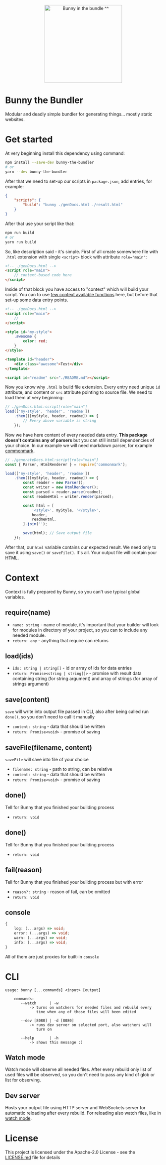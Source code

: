 <p align="center"><img src="./bunnyLogo.png" width="250px" alt="Bunny in the bundle ^^" /></p>

# Bunny the Bundler

Modular and deadly simple bundler for generating things... mostly static websites.

[//]: # (--docs--)

# Get started

At very beginning install this dependency using command:

```bash
npm install --save-dev bunny-the-bundler
# or
yarn --dev bunny-the-bundler
```

After that we need to set-up our scripts in `package.json`, add entries, for example:

```json
{
    "scripts": {
        "build": "bunny ./genDocs.html ./result.html"
    }
}
```

After that use your script like that:

```bash
npm run build
# or
yarn run build
```

So, like description said - it's simple. First of all create somewhere file with `.html` extension with single `<script>` block with attribute `role="main"`:

```html
<!-- ./genDocs.html -->
<script role="main">
    // context-based code here
</script>
```

Inside of that block you have access to "context" which will build your script. You can to use [few context available functions](#context) here, but before that set-up some data entry points.

```html
<!-- ./genDocs.html -->
<script role="main">
    //
</script>

<style id="my-style">
    .awesome {
        color: red;
    }
</style>

<template id="header">
    <div class="awesome">Test</div>
</template>

<script id="readme" src="./README.md"></script>
```

Now you know why `.html` is build file extension. Every entry need unique `id` attribute, and content or `src` attribute pointing to source file. We need to load them at very beginning:

```javascript
// ./genDocs.html:script[role="main"]
load(['my-style', 'header', 'readme'])
    .then(([myStyle, header, readme]) => {
        // Every above variable is string
    });
```

Now we have here content of every needed data entry. **This package doesn't contains any of parsers** but you can still install dependencies of your choice. In our example we will need markdown parser, for example [commonmark](https://www.npmjs.com/package/commonmark).

```javascript
// ./generateDocs.html:script[role="main"]
const { Parser, HtmlRenderer } = require('commonmark');

load(['my-style', 'header', 'readme'])
    .then(([myStyle, header, readme]) => {
        const reader = new Parser();
        const writer = new HtmlRenderer();
        const parsed = reader.parse(readme);
        const readmeHtml = writer.render(parsed);

        const html = [
            '<style>', myStyle, '</style>',
            header,
            readmeHtml,
        ].join('');

        save(html); // Save output file
    });
```

After that, our `html` variable contains our expected result. We need only to save it using `save()` or `saveFile()`. It's all. Your output file will contain your HTML.

# Context

Context is fully prepared by Bunny, so you can't use typical global variables.

## require(name)

- `name: string` - name of module, it's important that your builder will look for modules in directory of your project, so you can to include any needed module.
- `return: any` - anything that require can returns

## load(ids)

- `ids: string | string[]` - id or array of ids for data entries
- `return: Promise<string | string[]>` - promise with result data containing string (for string argument) and array of strings (for array of strings argument)

## save(content)

`save` will write into output file passed in CLI, also after being called run `done()`, so you don't need to call it manually

- `content: string` - data that should be written
- `return: Promise<void>` - promise of saving

## saveFile(filename, content)

`saveFile` will save into file of your choice

- `filename: string` - path to string, can be relative
- `content: string` - data that should be written
- `return: Promise<void>` - promise of saving

## done()

Tell for Bunny that you finished your building process

- `return: void`

## done()

Tell for Bunny that you finished your building process

- `return: void`

## fail(reason)

Tell for Bunny that you finished your building process but with error

- `reason?: string` - reason of fail, can be omitted
- `return: void`

## console

```typescript
{
    log: (...args) => void;
    error: (...args) => void;
    warn: (...args) => void;
    info: (...args) => void;
}
```

All of them are just proxies for built-in `console`

# CLI

```
usage: bunny [...commands] <input> [output]

    commands:
       --watch      | -w
           -> turns on watchers for needed files and rebuild every
              time when any of those files will been edited

       --dev [8080] | -d [8080]
           -> runs dev server on selected port, also watchers will
              turn on

       --help       | -h
           -> shows this message :)
```

## Watch mode

Watch mode will observe all needed files. After every rebuild only list of used files will be observed, so you don't need to pass any kind of glob or list for observing.

## Dev server

Hosts your output file using HTTP server and WebSockets server for automatic reloading after every rebuild. For reloading also watch files, like in [watch mode](#watch-mode).

# License

This project is licensed under the Apache-2.0 License - see the [LICENSE.md](LICENSE.md) file for details
